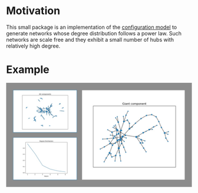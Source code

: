# Motivation

This small package is an implementation of the [configuration model](https://en.wikipedia.org/wiki/Configuration_model#:~:text=In%20network%20science%2C%20the%20configuration,to%20incorporate%20arbitrary%20degree%20distributions. "Configuration model on Wikipedia") to generate networks whose degree distribution follows a power law. Such networks are scale free and they exhibit a small number of hubs with relatively high degree.

# Example

![image](images/readme_image.jpg)
